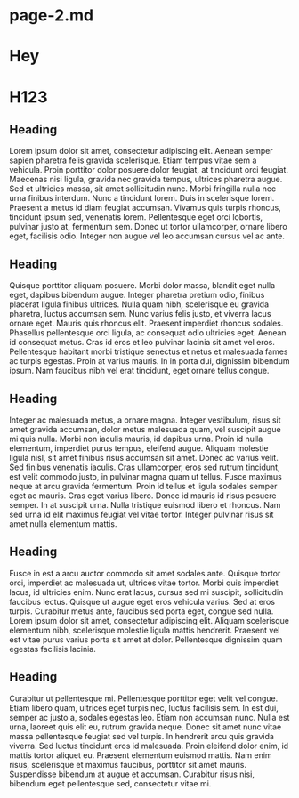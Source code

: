 # page-2.md

# Hey

# H123

## Heading
Lorem ipsum dolor sit amet, consectetur adipiscing elit. Aenean semper sapien pharetra felis gravida scelerisque. Etiam tempus vitae sem a vehicula. Proin porttitor dolor posuere dolor feugiat, at tincidunt orci feugiat. Maecenas nisi ligula, gravida nec gravida tempus, ultrices pharetra augue. Sed et ultricies massa, sit amet sollicitudin nunc. Morbi fringilla nulla nec urna finibus interdum. Nunc a tincidunt lorem. Duis in scelerisque lorem. Praesent a metus id diam feugiat accumsan. Vivamus quis turpis rhoncus, tincidunt ipsum sed, venenatis lorem. Pellentesque eget orci lobortis, pulvinar justo at, fermentum sem. Donec ut tortor ullamcorper, ornare libero eget, facilisis odio. Integer non augue vel leo accumsan cursus vel ac ante.

## Heading
Quisque porttitor aliquam posuere. Morbi dolor massa, blandit eget nulla eget, dapibus bibendum augue. Integer pharetra pretium odio, finibus placerat ligula finibus ultrices. Nulla quam nibh, scelerisque eu gravida pharetra, luctus accumsan sem. Nunc varius felis justo, et viverra lacus ornare eget. Mauris quis rhoncus elit. Praesent imperdiet rhoncus sodales. Phasellus pellentesque orci ligula, ac consequat odio ultricies eget. Aenean id consequat metus. Cras id eros et leo pulvinar lacinia sit amet vel eros. Pellentesque habitant morbi tristique senectus et netus et malesuada fames ac turpis egestas. Proin at varius mauris. In in porta dui, dignissim bibendum ipsum. Nam faucibus nibh vel erat tincidunt, eget ornare tellus congue.

## Heading
Integer ac malesuada metus, a ornare magna. Integer vestibulum, risus sit amet gravida accumsan, dolor metus malesuada quam, vel suscipit augue mi quis nulla. Morbi non iaculis mauris, id dapibus urna. Proin id nulla elementum, imperdiet purus tempus, eleifend augue. Aliquam molestie ligula nisl, sit amet finibus risus accumsan sit amet. Donec ac varius velit. Sed finibus venenatis iaculis. Cras ullamcorper, eros sed rutrum tincidunt, est velit commodo justo, in pulvinar magna quam ut tellus. Fusce maximus neque at arcu gravida fermentum. Proin id tellus et ligula sodales semper eget ac mauris. Cras eget varius libero. Donec id mauris id risus posuere semper. In at suscipit urna. Nulla tristique euismod libero et rhoncus. Nam sed urna id elit maximus feugiat vel vitae tortor. Integer pulvinar risus sit amet nulla elementum mattis.

## Heading
Fusce in est a arcu auctor commodo sit amet sodales ante. Quisque tortor orci, imperdiet ac malesuada ut, ultrices vitae tortor. Morbi quis imperdiet lacus, id ultricies enim. Nunc erat lacus, cursus sed mi suscipit, sollicitudin faucibus lectus. Quisque ut augue eget eros vehicula varius. Sed at eros turpis. Curabitur metus ante, faucibus sed porta eget, congue sed nulla. Lorem ipsum dolor sit amet, consectetur adipiscing elit. Aliquam scelerisque elementum nibh, scelerisque molestie ligula mattis hendrerit. Praesent vel est vitae purus varius porta sit amet at dolor. Pellentesque dignissim quam egestas facilisis lacinia.

## Heading
Curabitur ut pellentesque mi. Pellentesque porttitor eget velit vel congue. Etiam libero quam, ultrices eget turpis nec, luctus facilisis sem. In est dui, semper ac justo a, sodales egestas leo. Etiam non accumsan nunc. Nulla est urna, laoreet quis elit eu, rutrum gravida neque. Donec sit amet nunc vitae massa pellentesque feugiat sed vel turpis. In hendrerit arcu quis gravida viverra. Sed luctus tincidunt eros id malesuada. Proin eleifend dolor enim, id mattis tortor aliquet eu. Praesent elementum euismod mattis. Nam enim risus, scelerisque et maximus faucibus, porttitor sit amet mauris. Suspendisse bibendum at augue et accumsan. Curabitur risus nisi, bibendum eget pellentesque sed, consectetur vitae mi.


